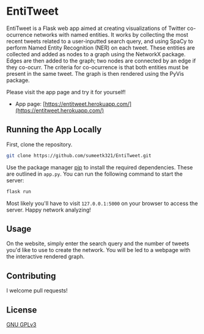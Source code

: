 # EntiTweet

EntiTweet is a Flask web app aimed at creating visualizations of Twitter co-ocurrence networks with named entities. It works by collecting the most recent tweets related to a user-inputted search query, and using SpaCy to perform Named Entity Recognition (NER) on each tweet. These entities are collected and added as nodes to a graph using the NetworkX package. Edges are then added to the graph; two nodes are connected by an edge if they co-ocurr. The criteria for co-ocurrence is that both entities must be present in the same tweet. The graph is then rendered using the PyVis package. 

Please visit the app page and try it for yourself!

* App page: [https://entitweet.herokuapp.com/](https://entitweet.herokuapp.com/)

## Running the App Locally

First, clone the repository.

```bash
git clone https://github.com/sumeetk321/EntiTweet.git
```

Use the package manager [pip](https://pip.pypa.io/en/stable/) to install the required dependencies. These are outlined in ```app.py```. You can run the following command to start the server:

```bash
flask run
```

Most likely you'll have to visit ```127.0.0.1:5000``` on your browser to access the server. Happy network analyzing!



## Usage

On the website, simply enter the search query and the number of tweets you'd like to use to create the network. You will be led to a webpage with the interactive rendered graph.

## Contributing
I welcome pull requests! 

## License
[GNU GPLv3](https://choosealicense.com/licenses/gpl-3.0/)